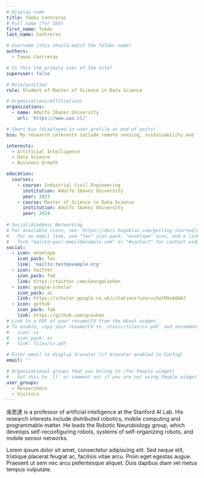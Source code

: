 ```yaml
---
# Display name
title: Tomás Contreras
# Full name (for SEO)
first_name: Tomás
last_name: Contreras

# Username (this should match the folder name)
authors:
  - Tomas Contreras

# Is this the primary user of the site?
superuser: false

# Role/position
role: Student of Master of Science in Data Science

# Organizations/Affiliations
organizations:
  - name: Adolfo Ibanez University
    url: 'https://www.uai.cl/'

# Short bio (displayed in user profile at end of posts)
bio: My research interests include remote sensing, sustainability and forecasting.

interests:
  - Artificial Intelligence
  - Data Science
  - Business Growth

education:
  courses:
    - course: Industrial Civil Engineering
      institution: Adolfo Ibanez University
      year: 2023
    - course: Master of Science in Data Science
      institution: Adolfo Ibanez University
      year: 2024
      
# Social/Academic Networking
# For available icons, see: https://docs.hugoblox.com/getting-started/page-builder/#icons
#   For an email link, use "fas" icon pack, "envelope" icon, and a link in the
#   form "mailto:your-email@example.com" or "#contact" for contact widget.
social:
  - icon: envelope
    icon_pack: fas
    link: 'mailto:test@example.org'
  - icon: twitter
    icon_pack: fab
    link: https://twitter.com/GeorgeCushen
  - icon: google-scholar
    icon_pack: ai
    link: https://scholar.google.co.uk/citations?user=sIwtMXoAAAAJ
  - icon: github
    icon_pack: fab
    link: https://github.com/gcushen
# Link to a PDF of your resume/CV from the About widget.
# To enable, copy your resume/CV to `static/files/cv.pdf` and uncomment the lines below.
# - icon: cv
#   icon_pack: ai
#   link: files/cv.pdf

# Enter email to display Gravatar (if Gravatar enabled in Config)
email: ''

# Organizational groups that you belong to (for People widget)
#   Set this to `[]` or comment out if you are not using People widget.
user_groups:
  - Researchers
  - Visitors
---
```


吳恩達 is a professor of artificial intelligence at the Stanford AI Lab. His research interests include distributed robotics, mobile computing and programmable matter. He leads the Robotic Neurobiology group, which develops self-reconfiguring robots, systems of self-organizing robots, and mobile sensor networks.

Lorem ipsum dolor sit amet, consectetur adipiscing elit. Sed neque elit, tristique placerat feugiat ac, facilisis vitae arcu. Proin eget egestas augue. Praesent ut sem nec arcu pellentesque aliquet. Duis dapibus diam vel metus tempus vulputate.


